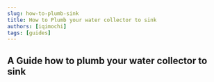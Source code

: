 ```yaml
---
slug: how-to-plumb-sink
title: How to Plumb your water collector to sink
authors: [iqimochi] 
tags: [guides] 
---
```

 
## A Guide how to plumb your water collector to sink